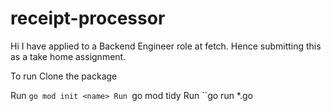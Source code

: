 # receipt-processor

Hi 
I have applied to a Backend Engineer role at fetch. Hence submitting this as a take home assignment.

To run 
Clone the package

Run ``go mod init <name>
Run ``go mod tidy
Run ``go run *.go
